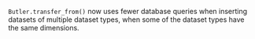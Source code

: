 `Butler.transfer_from()` now uses fewer database queries when inserting
datasets of multiple dataset types, when some of the dataset types have the
same dimensions.
